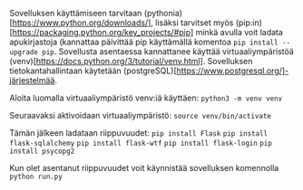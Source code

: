 Sovelluksen käyttämiseen tarvitaan (pythonia)[https://www.python.org/downloads/], lisäksi tarvitset myös (pip:in)[https://packaging.python.org/key_projects/#pip] minkä avulla voit ladata apukirjastoja (kannattaa päivittää pip käyttämällä komentoa `pip install --upgrade pip`. Sovellusta asentaessa kannattanee käyttää virtuaaliympäristöä (venv)[https://docs.python.org/3/tutorial/venv.html]. Sovelluksen tietokantahallintaan käytetään (postgreSQL)[https://www.postgresql.org/]-järjestelmää.

Aloita luomalla virtuaaliympäristö venv:iä käyttäen:
`python3 -m venv venv`

Seuraavaksi aktivoidaan virtuaaliympäristö:
`source venv/bin/activate`

Tämän jälkeen ladataan riippuvuudet:
`pip install Flask`
`pip install flask-sqlalchemy`
`pip install flask-wtf`
`pip install flask-login` 
`pip install psycopg2`

Kun olet asentanut riippuvuudet voit käynnistää sovelluksen komennolla `python run.py`